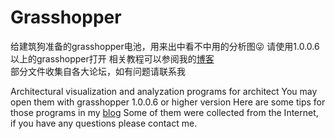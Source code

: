 # Grasshopper
给建筑狗准备的grasshopper电池，用来出中看不中用的分析图😜 
请使用1.0.0.6以上的grasshopper打开 
相关教程可以参阅我的[博客](https://siriusq.top/Grasshopper.html#more)  
部分文件收集自各大论坛，如有问题请联系我

Architectural visualization and analyzation programs for architect
You may open them with grasshopper 1.0.0.6 or higher version
Here are some tips for those programs in my [blog](https://siriusq.top/Grasshopper.html#more)
Some of them were collected from the Internet, if you have any questions please contact me.
